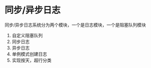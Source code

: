同步/异步日志
==============
同步/异步日志系统分为两个模块，一个是日志模块，一个是阻塞队列模块
1. 自定义阻塞队列
2. 同步日志
3. 异步日志
4. 单例模式创建日志
5. 实现按天，超行分类 

